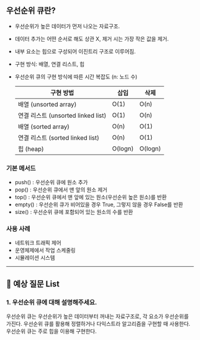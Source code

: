 ## 우선순위 큐란?

- 우선순위가 높은 데이터가 먼저 나오는 자료구조.
- 데이터 추가는 어떤 순서로 해도 상관 X, 제거 시는 가장 작은 값을 제거.
- 내부 요소는 힙으로 구성되어 이진트리 구조로 이루어짐.
- 구현 방식: 배열, 연결 리스트, 힙
- 우선순위 큐의 구현 방식에 따른 시간 복잡도 (n: 노드 수)
    
    
    | 구현 방법 | 삽입 | 삭제 |
    | --- | --- | --- |
    | 배열 (unsorted array) | O(1) | O(n) |
    | 연결 리스트 (unsorted linked list) | O(1) | O(n) |
    | 배열 (sorted array) | O(n) | O(1) |
    | 연결 리스트 (sorted linked list) | O(n) | O(1) |
    | 힙 (heap) | O(logn) | O(logn) |

### 기본 메서드

- push() : 우선순위 큐에 원소 추가
- pop() : 우선순위 큐에서 맨 앞의 원소 제거
- top() : 우선순위 큐에서 맨 앞에 있는 원소(우선순위 높은 원소)를 반환
- empty() : 우선순위 큐가 비어있을 경우 True, 그렇지 않을 경우 False를 반환
- size() : 우선순위 큐에 포함되어 있는 원소의 수를 반환

### 사용 사례

- 네트워크 트래픽 제어
- 운영체제에서 작업 스케줄링
- 시뮬레이션 시스템

---

## 👣 예상 질문 List

### 1. 우선순위 큐에 대해 설명해주세요.

우선순위 큐는 우선순위가 높은 데이터부터 꺼내는 자료구조로, 각 요소가 우선순위를 가진다. 우선순위 큐를 활용해 정렬하거나 다익스트라 알고리즘을 구현할 때 사용한다. 우선순위 큐는 주로 힙을 이용해 구현한다.
